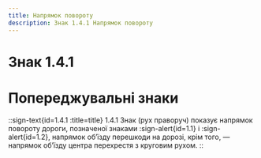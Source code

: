 ```yaml
---
title: Напрямок повороту
description: Знак 1.4.1 Напрямок повороту
---
```

# Знак 1.4.1
# Попереджувальні знаки
::sign-text{id=1.4.1 :title=title}
1.4.1 Знак (рух праворуч) показує напрямок повороту дороги, позначеної знаками :sign-alert{id=1.1} і :sign-alert{id=1.2}, напрямок об’їзду перешкоди на дорозі, крім того, — напрямок об’їзду центра перехрестя з круговим рухом.
::